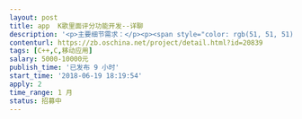 ```yaml
---                
layout: post       
title: app  K歌里面评分功能开发--详聊           
description: '<p>主要细节需求：</p><p><span style="color: rgb(51, 51, 51);">1.音准问题：可以看上面的评分栏上的音条高度，来确定高低音</span></p><p><span style="color: rgb(51, 51, 51);">2.节奏问题：有一段一段的音条，这可以调整你的节奏</span></p><p class="ql-align-justify">3.速度问题：看音条穿越歌唱线的速度是快还是慢，这决定了这一段的速度</p><p class="ql-align-justify">4.<span style="color: rgb(51, 51, 51);">音长问题：</span>唱长音部分时，很多人不知道应该强度和节拍，可以看评分栏上音条的长度</p><p>详聊 扣 ： 314241605</p>'     
contenturl: https://zb.oschina.net/project/detail.html?id=20839      
tags: [C++,C,移动应用]            
salary: 5000-10000元          
publish_time: '已发布 9 小时'         
start_time: '2018-06-19 18:19:54'           
apply: 2                   
time_range: 1 月              
status: 招募中                  
---                 
```

